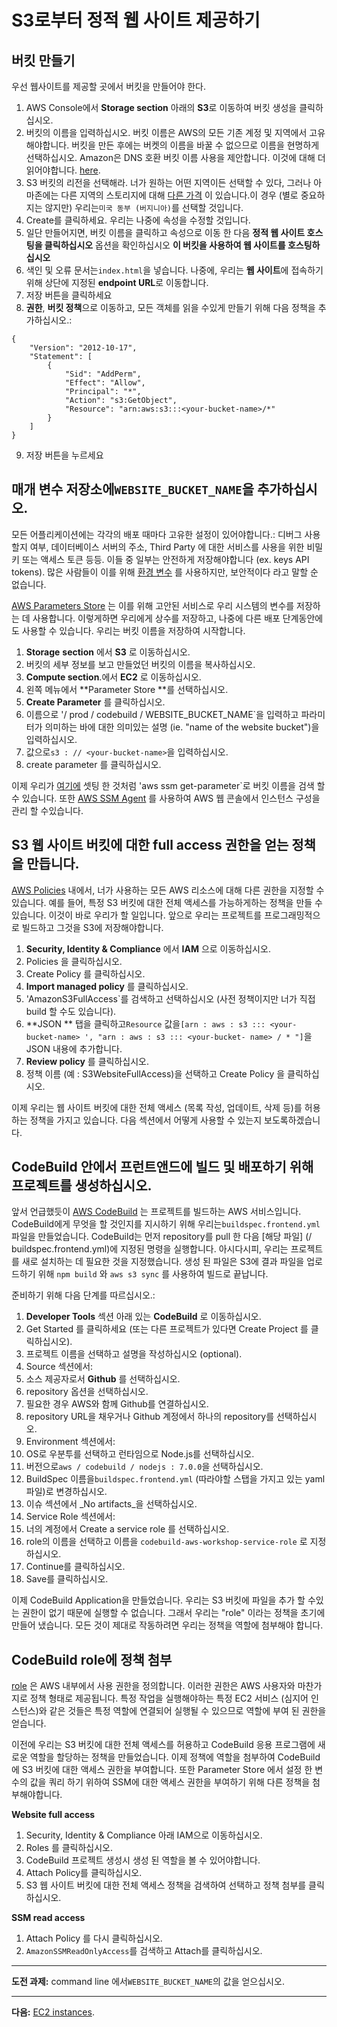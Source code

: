 ﻿# S3로부터 정적 웹 사이트 제공하기

## 버킷 만들기

우선 웹사이트를 제공할 곳에서 버킷을 만들어야 한다.

1. AWS Console에서 **Storage section** 아래의 **S3**로 이동하여 버킷 생성을 클릭하십시오.
2. 버킷의 이름을 입력하십시오. 
버킷 이름은 AWS의 모든 기존 계정 및 지역에서 고유해야합니다. 
버킷을 만든 후에는 버켓의 이름을 바꿀 수 없으므로 이름을 현명하게 선택하십시오. 
Amazon은 DNS 호환 버킷 이름 사용을 제안합니다. 이것에 대해 더 읽어야합니다. [here](https://docs.aws.amazon.com/AmazonS3/latest/dev/BucketRestrictions.html#bucketnamingrules).
3. S3 버킷의 리전을 선택해라. 너가 원하는 어떤 지역이든 선택할 수 있다, 그러나 아마존에는 다른 지역의 스토리지에 대해 [다른 가격](https://aws.amazon.com/s3/pricing/) 이 있습니다.이 경우 (별로 중요하지는 않지만) 우리는`미국 동부 (버지니아)`를 선택할 것입니다.
4. Create를 클릭하세요. 우리는 나중에 속성을 수정할 것입니다.
5. 일단 만들어지면, 버킷 이름을 클릭하고 속성으로 이동 한 다음 **정적 웹 사이트 호스팅을 클릭하십시오** 옵션을 확인하십시오 **이 버킷을 사용하여 웹 사이트를 호스팅하십시오**
6. 색인 및 오류 문서는`index.html`을 넣습니다. 나중에, 우리는 **웹 사이트**에 접속하기 위해 상단에 지정된 **endpoint URL**로 이동합니다.
7. 저장 버튼을 클릭하세요
8. **권한**, **버킷 정책**으로 이동하고, 모든 객체를 읽을 수있게 만들기 위해 다음 정책을 추가하십시오.:
  ```
  {
      "Version": "2012-10-17",
      "Statement": [
          {
              "Sid": "AddPerm",
              "Effect": "Allow",
              "Principal": "*",
              "Action": "s3:GetObject",
              "Resource": "arn:aws:s3:::<your-bucket-name>/*"
          }
      ]
  }
  ```

9. 저장 버튼을 누르세요


## 매개 변수 저장소에`WEBSITE_BUCKET_NAME`을 추가하십시오.

모든 어플리케이션에는 각각의 배포 때마다 고유한 설정이 있어야합니다.: 디버그 사용할지 여부, 데이터베이스 서버의 주소, Third Party 에 대한 서비스를 사용을 위한 비밀 키 또는 액세스 토큰 등등. 이들 중 일부는 안전하게 저장해야합니다 (ex. keys API tokens). 많은 사람들이 이를 위해 [환경 변수](https://en.wikipedia.org/wiki/Environment_variable) 를 사용하지만, 보안적이다 라고 말할 순 없습니다.

[AWS Parameters Store](http://docs.aws.amazon.com/systems-manager/latest/userguide/systems-manager-paramstore.html) 는 이를 위해 고안된 서비스로 우리 시스템의 변수를 저장하는 데 사용합니다. 이렇게하면 우리에게 상수를 저장하고, 나중에 다른 배포 단계동안에도 사용할 수 있습니다. 우리는 버킷 이름을 저장하여 시작합니다.

1. **Storage** **section** 에서 **S3** 로 이동하십시오. 
2. 버킷의 세부 정보를 보고 만들었던 버킷의 이름을 복사하십시오.
3. **Compute section**.에서 **EC2** 로 이동하십시오.
4. 왼쪽 메뉴에서 **Parameter Store **를 선택하십시오.
5. **Create Parameter** 를 클릭하십시오.
6. 이름으로 '/ prod / codebuild / WEBSITE_BUCKET_NAME`을 입력하고 파라미터가 의미하는 바에 대한 의미있는 설명 (ie. "name of the website bucket")을 입력하십시오.
7. 값으로`s3 : // <your-bucket-name>`을 입력하십시오.
8. create parameter 를 클릭하십시오.

이제 우리가 [여기에](/buildspec.frontend.yml) 셋팅 한 것처럼 'aws ssm get-parameter`로 버킷 이름을 검색 할 수 있습니다. 또한 [AWS SSM Agent](http://docs.aws.amazon.com/systems-manager/latest/userguide/ssm-agent.html) 를 사용하여 AWS 웹 콘솔에서 인스턴스 구성을 관리 할 수 ​​있습니다.


## S3 웹 사이트 버킷에 대한 full access 권한을 얻는 정책을 만듭니다.

[AWS Policies](http://docs.aws.amazon.com/IAM/latest/UserGuide/access_policies.html) 내에서, 너가 사용하는 모든 AWS 리소스에 대해 다른 권한을 지정할 수 있습니다. 예를 들어, 특정 S3 버킷에 대한 전체 액세스를 가능하게하는 정책을 만들 수 있습니다. 이것이 바로 우리가 할 일입니다. 앞으로 우리는 프로젝트를 프로그래밍적으로 빌드하고 그것을 S3에 저장해야합니다.

1. **Security, Identity & Compliance** 에서 **IAM** 으로 이동하십시오.
2. Policies 을 클릭하십시오.
3. Create Policy 를 클릭하십시오.
4. **Import managed policy** 를 클릭하십시오.
5. 'AmazonS3FullAccess`를 검색하고 선택하십시오 (사전 정책이지만 너가 직접 build 할 수도 있습니다).
6. **JSON ** 탭을 클릭하고`Resource` 값을`[arn : aws : s3 ::: <your-bucket-name> ', "arn : aws : s3 ::: <your-bucket- name> / * "]`을 JSON 내용에 추가합니다.
7. **Review policy** 를 클릭하십시오.
8. 정책 이름 (예 : S3WebsiteFullAccess)을 선택하고 Create Policy 을 클릭하십시오.

이제 우리는 웹 사이트 버킷에 대한 전체 액세스 (목록 작성, 업데이트, 삭제 등)를 허용하는 정책을 가지고 있습니다. 다음 섹션에서 어떻게 사용할 수 있는지 보도록하겠습니다.

## CodeBuild 안에서 프런트앤드에 빌드 및 배포하기 위해 프로젝트를 생성하십시오.

앞서 언급했듯이 [AWS CodeBuild](https://aws.amazon.com/codebuild/) 는 프로젝트를 빌드하는 AWS 서비스입니다. CodeBuild에게 무엇을 할 것인지를 지시하기 위해 우리는`buildspec.frontend.yml` 파일을 만들었습니다. CodeBuild는 먼저 repository를 pull 한 다음 [해당 파일] (/ buildspec.frontend.yml)에 지정된 명령을 실행합니다. 아시다시피, 우리는 프로젝트를 새로 설치하는 데 필요한 것을 지정했습니다. 생성 된 파일은 S3에 결과 파일을 업로드하기 위해 `npm build` 와 `aws s3 sync` 를 사용하여 빌드로 끝납니다.

준비하기 위해 다음 단계를 따르십시오.:

1. **Developer Tools** 섹션 아래 있는 **CodeBuild** 로 이동하십시오.
2. Get Started 를 클릭하세요 (또는 다른 프로젝트가 있다면 Create Project 를 클릭하십시오).
3. 프로젝트 이름을 선택하고 설명을 작성하십시오 (optional).
4. Source 섹션에서:
  1. 소스 제공자로서 **Github** 를 선택하십시오.
  2. repository 옵션을 선택하십시오.
  3. 필요한 경우 AWS와 함께 Github를 연결하십시오.
  4. repository URL을 채우거나 Github 계정에서 하나의 repository를 선택하십시오.
5. Environment 섹션에서:
  1. OS로 우분투를 선택하고 런타임으로 Node.js를 선택하십시오.
  2. 버전으로`aws / codebuild / nodejs : 7.0.0`을 선택하십시오.
  3. BuildSpec 이름을`buildspec.frontend.yml` (따라야할 스탭을 가지고 있는 yaml 파일)로 변경하십시오.
6. 이슈 섹션에서 _No artifacts_을 선택하십시오.
7. Service Role 섹션에서:
  1. 너의 계정에서 Create a service role 를 선택하십시오.
  2. role의 이름을 선택하고 이름을 `codebuild-aws-workshop-service-role` 로 지정하십시오.
8. Continue를 클릭하십시오.
9. Save를 클릭하십시오.

이제 CodeBuild Application을 만들었습니다. 우리는 S3 버킷에 파일을 추가 할 수있는 권한이 없기 때문에 실행할 수 없습니다. 그래서 우리는 "role" 이라는 정책을 초기에 만들어 냈습니다. 모든 것이 제대로 작동하려면 우리는 정책을 역할에 첨부해야 합니다.

## CodeBuild role에 정책 첨부

[role](http://docs.aws.amazon.com/IAM/latest/UserGuide/id_roles.html) 은 AWS 내부에서 사용 권한을 정의합니다. 이러한 권한은 AWS 사용자와 마찬가지로 정책 형태로 제공됩니다. 특정 작업을 실행해야하는 특정 EC2 서비스 (심지어 인스턴스)와 같은 것들은 특정 역할에 연결되어 실행될 수 있으므로 역할에 부여 된 권한을 얻습니다.

이전에 우리는 S3 버킷에 대한 전체 액세스를 허용하고 CodeBuild 응용 프로그램에 새로운 역할을 할당하는 정책을 만들었습니다. 이제 정책에 역할을 첨부하여 CodeBuild에 S3 버킷에 대한 액세스 권한을 부여합니다. 또한 Parameter Store 에서 설정 한 변수의 값을 쿼리 하기 위하여 SSM에 대한 액세스 권한을 부여하기 위해 다른 정책을 첨부해야합니다.

**Website full access**

1. Security, Identity & Compliance 아래 IAM으로 이동하십시오. 
2. Roles 를 클릭하십시오.
3. CodeBuild 프로젝트 생성시 생성 된 역할을 볼 수 있어야합니다.
4. Attach Policy를 클릭하십시오.
5. S3 웹 사이트 버킷에 대한 전체 액세스 정책을 검색하여 선택하고 정책 첨부를 클릭하십시오.

**SSM read access**

1. Attach Policy 를 다시 클릭하십시오.
2. `AmazonSSMReadOnlyAccess`를 검색하고 Attach를 클릭하십시오.

---
**도전 과제:** command line 에서`WEBSITE_BUCKET_NAME`의 값을 얻으십시오.

---

**다음:** [EC2 instances](/workshop/s3-web-ec2-api-rds/02-EC2-instances.md).
